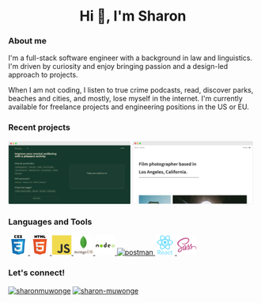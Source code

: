 <h1 align="center">Hi 👋, I'm Sharon</h1>

### About me
<p align="left">I'm a full-stack software engineer with a background in law and linguistics. I'm driven by curiosity and enjoy bringing passion and a design-led approach to projects.</p>
<p align="left">When I am not coding, I listen to true crime podcasts, read, discover parks, beaches and cities, and mostly, lose myself in the internet. I'm currently available for freelance projects and engineering positions in the US or EU.</p>

### Recent projects
<a><img src="https://raw.githubusercontent.com/sharonmuwonge/sharonmuwonge/main/Tranqui-capture.webp" alt="Tranqui web app" width="49%" /></a> <a><img src="https://raw.githubusercontent.com/sharonmuwonge/sharonmuwonge/main/ciauris-capture.webp" alt="Ciauri's website" width="48.5%" /></a>

### Languages and Tools
<p align="left"> <a href="https://www.w3schools.com/css/" target="_blank" rel="noreferrer"> <img src="https://raw.githubusercontent.com/devicons/devicon/master/icons/css3/css3-original-wordmark.svg" alt="css3" width="40" height="40"/> </a> <a href="https://www.w3.org/html/" target="_blank" rel="noreferrer"> <img src="https://raw.githubusercontent.com/devicons/devicon/master/icons/html5/html5-original-wordmark.svg" alt="html5" width="40" height="40"/> </a> <a href="https://developer.mozilla.org/en-US/docs/Web/JavaScript" target="_blank" rel="noreferrer"> <img src="https://raw.githubusercontent.com/devicons/devicon/master/icons/javascript/javascript-original.svg" alt="javascript" width="40" height="40"/> </a> <a href="https://www.mongodb.com/" target="_blank" rel="noreferrer"> <img src="https://raw.githubusercontent.com/devicons/devicon/master/icons/mongodb/mongodb-original-wordmark.svg" alt="mongodb" width="40" height="40"/> </a> <a href="https://nodejs.org" target="_blank" rel="noreferrer"> <img src="https://raw.githubusercontent.com/devicons/devicon/master/icons/nodejs/nodejs-original-wordmark.svg" alt="nodejs" width="40" height="40"/> </a> <a href="https://postman.com" target="_blank" rel="noreferrer"> <img src="https://www.vectorlogo.zone/logos/getpostman/getpostman-icon.svg" alt="postman" width="40" height="40"/> </a> <a href="https://reactjs.org/" target="_blank" rel="noreferrer"> <img src="https://raw.githubusercontent.com/devicons/devicon/master/icons/react/react-original-wordmark.svg" alt="react" width="40" height="40"/> </a> <a href="https://sass-lang.com" target="_blank" rel="noreferrer"> <img src="https://raw.githubusercontent.com/devicons/devicon/master/icons/sass/sass-original.svg" alt="sass" width="40" height="40"/> </a> </p>

### Let's connect!
<p align="left">
<a href="https://twitter.com/sharonmuwonge" target="blank"><img align="center" src="https://raw.githubusercontent.com/rahuldkjain/github-profile-readme-generator/master/src/images/icons/Social/twitter.svg" alt="sharonmuwonge" height="30" width="40" /></a>
<a href="https://linkedin.com/in/sharon-muwonge" target="blank"><img align="center" src="https://raw.githubusercontent.com/rahuldkjain/github-profile-readme-generator/master/src/images/icons/Social/linked-in-alt.svg" alt="sharon-muwonge" height="30" width="40" /></a>
</p>
